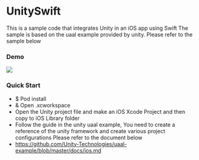 # UnitySwift

This is a sample code that integrates Unity in an iOS app using Swift 
The sample is based on the uaal example provided by unity.  Please refer to the sample below

### Demo
![](https://github.com/superbderrick/UnitySwift/blob/main/demo/123.gif?raw=true)

### Quick Start 

- $ Pod install
- & Open .xcworkspace
- Open the Unity project file and make an iOS Xcode Project and then copy to iOS Library folder
- Follow the guide in the unity uaal example, You need to create a reference of the unity framework and create various project configurations
 Please refer to the document below
 - https://github.com/Unity-Technologies/uaal-example/blob/master/docs/ios.md

